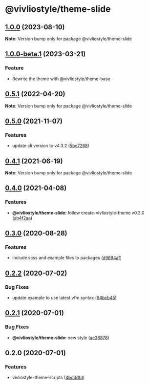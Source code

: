 # @vivliostyle/theme-slide

## [1.0.0](https://github.com/vivliostyle/themes/compare/@vivliostyle/theme-slide@1.0.0-beta.1...@vivliostyle/theme-slide@1.0.0) (2023-08-10)

**Note:** Version bump only for package @vivliostyle/theme-slide

## [1.0.0-beta.1](https://github.com/vivliostyle/themes/compare/@vivliostyle/theme-slide@0.5.1...@vivliostyle/theme-slide@1.0.0-beta.1) (2023-03-21)

### Feature

- Rewrite the theme with @vivliostyle/theme-base

## [0.5.1](https://github.com/vivliostyle/themes/compare/@vivliostyle/theme-slide@0.5.0...@vivliostyle/theme-slide@0.5.1) (2022-04-20)

**Note:** Version bump only for package @vivliostyle/theme-slide

## [0.5.0](https://github.com/vivliostyle/themes/compare/@vivliostyle/theme-slide@0.4.1...@vivliostyle/theme-slide@0.5.0) (2021-11-07)

### Features

- update cli version to v4.3.2 ([5be7268](https://github.com/vivliostyle/themes/commit/5be72685499e73826def6859e04f6645c859391e))

## [0.4.1](https://github.com/vivliostyle/themes/compare/@vivliostyle/theme-slide@0.4.0...@vivliostyle/theme-slide@0.4.1) (2021-06-19)

**Note:** Version bump only for package @vivliostyle/theme-slide

## [0.4.0](https://github.com/vivliostyle/themes/compare/@vivliostyle/theme-slide@0.3.0...@vivliostyle/theme-slide@0.4.0) (2021-04-08)

### Features

- **@vivliostyle/theme-slide:** follow create-vivliostyle-theme v0.3.0 ([ab4f2aa](https://github.com/vivliostyle/themes/commit/ab4f2aab46430dcf9bd39cefe9619cc30c673a43))

## [0.3.0](https://github.com/vivliostyle/themes/compare/@vivliostyle/theme-slide@0.2.2...@vivliostyle/theme-slide@0.3.0) (2020-08-28)

### Features

- include scss and example files to packages ([d9694af](https://github.com/vivliostyle/themes/commit/d9694afea56d95569f707c19106b42ba56c28964))

## [0.2.2](https://github.com/vivliostyle/themes/compare/@vivliostyle/theme-slide@0.2.1...@vivliostyle/theme-slide@0.2.2) (2020-07-02)

### Bug Fixes

- update example to use latest vfm syntax ([64bcb45](https://github.com/vivliostyle/themes/commit/64bcb45c27f4878b171c586597f031f5612002a7))

## [0.2.1](https://github.com/vivliostyle/themes/compare/@vivliostyle/theme-slide@0.2.0...@vivliostyle/theme-slide@0.2.1) (2020-07-01)

### Bug Fixes

- **@vivliostyle/theme-slide:** new style ([ae36878](https://github.com/vivliostyle/themes/commit/ae368782fd1cc68dfb1e06344a9ca9588b1f37dd))

## 0.2.0 (2020-07-01)

### Features

- vivliostyle-theme-scripts ([4bd3dfd](https://github.com/vivliostyle/themes/commit/4bd3dfd66ec47029e8bdf1b73ac3b2eae147a851))
